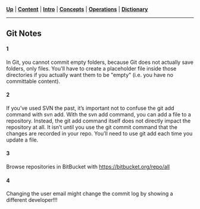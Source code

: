 [**Up**](appendix.md) |
[**Content**](../README.md) |
[**Intro**](../01-Introduction/introduction.md) |
[**Concepts**](../02-Concepts/concepts.md) |
[**Operations**](../03-Operations/operations.md) |
[**Dictionary**](../04-Appendix/dictionary.md)

-------------------------------------------------------------------------------
## Git Notes

#### 1
In Git, you cannot commit empty folders, because Git does not actually save
folders, only files. You'll have to create a placeholder file inside those
directories if you actually want them to be "empty" (i.e. you have no
committable content).

#### 2
If you’ve used SVN the past, it’s important not to confuse the git add command
with svn add. With the svn add command, you can add a file to a repository.
Instead, the git add command itself does not directly impact the repository at
all. It isn’t until you use the git commit command that the changes are
recorded in your repo. You’ll need to use git add each time you update a file.

#### 3
Browse repositories in BitBucket with https://bitbucket.org/repo/all

#### 4
Changing the user email might change the commit log by showing a different
developer!!!
